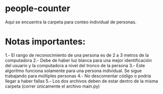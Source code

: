 # people-counter
Aquí se encuentra la carpeta para conteo individual de personas.

# Notas importantes:

  1.- El rango de reconocimiento de una persona es de 2 a 3 metros de la computadora
  2.- Debe de haber luz blanca para una mejor identificación del usuario y la computadora a nivel del tronco de la persona
  3.- Este algoritmo funciona solamente para una persona individual. Se sigue trabajando para múltiples personas
  4.- No descomentar código o podría llegar a haber fallas
  5.- Los dos archivos deben de estar dentro de la misma carpeta (correr únicamente el archivo main.py)
